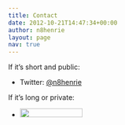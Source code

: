 ```yaml
---
title: Contact
date: 2012-10-21T14:47:34+00:00
author: n8henrie
layout: page
nav: true
---
```

If it’s short and public:

  * Twitter: <a href="https://twitter.com/n8henrie" title="@n8henrie on Twitter" target="_blank">@n8henrie</a>

If it’s long or private:

* <img title="My Email Address" src="{{ site.url }}/uploads/2012/10/20121021-ScreenShot-36.jpg" alt="" width="127" height="18" />
